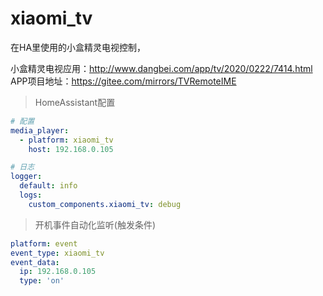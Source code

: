 # xiaomi_tv

在HA里使用的小盒精灵电视控制，

小盒精灵电视应用：http://www.dangbei.com/app/tv/2020/0222/7414.html
APP项目地址：https://gitee.com/mirrors/TVRemoteIME

> HomeAssistant配置
```yaml
# 配置
media_player:
  - platform: xiaomi_tv
    host: 192.168.0.105

# 日志
logger:
  default: info
  logs:
    custom_components.xiaomi_tv: debug
```

> 开机事件自动化监听(触发条件)
```yaml
platform: event
event_type: xiaomi_tv
event_data:
  ip: 192.168.0.105
  type: 'on'
```
